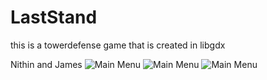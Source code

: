 # LastStand
this is a towerdefense game that is created in libgdx

Nithin and James
![Main Menu](https://github.com/nithinmuthukumar/LastStand/blob/master/Screen%20Shot%202019-11-27%20at%2010.53.46%20PM.png)
![Main Menu](https://github.com/nithinmuthukumar/LastStand/blob/master/Screen%20Shot%202019-11-27%20at%2010.59.01%20PM.png)
![Main Menu](https://github.com/nithinmuthukumar/LastStand/blob/master/Screen%20Shot%202019-11-27%20at%2010.59.37%20PM.png)
